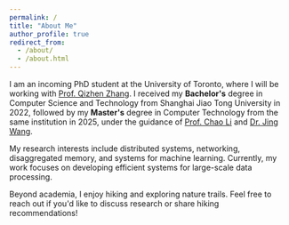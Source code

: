 ```yaml
---
permalink: /
title: "About Me"
author_profile: true
redirect_from: 
  - /about/
  - /about.html
---
```


I am an incoming PhD student at the University of Toronto, where I will be working with [Prof. Qizhen Zhang](https://qizhenzhang.me/). I received my **Bachelor's** degree in Computer Science and Technology from Shanghai Jiao Tong University in 2022, followed by my **Master's** degree in Computer Technology from the same institution in 2025, under the guidance of [Prof. Chao Li](https://www.cs.sjtu.edu.cn/~lichao/index.html) and [Dr. Jing Wang](https://wjing6.github.io/index.html).

My research interests include distributed systems, networking, disaggregated memory, and systems for machine learning. Currently, my work focuses on developing efficient systems for large-scale data processing.

Beyond academia, I enjoy hiking and exploring nature trails. Feel free to reach out if you'd like to discuss research or share hiking recommendations!
